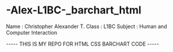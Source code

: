 # -Alex-L1BC-_barchart_html
Name : Christopher Alexander T.
Class : L1BC
Subject : Human and Computer Interaction

----- THIS IS MY REPO FOR HTML CSS BARCHART CODE -----
